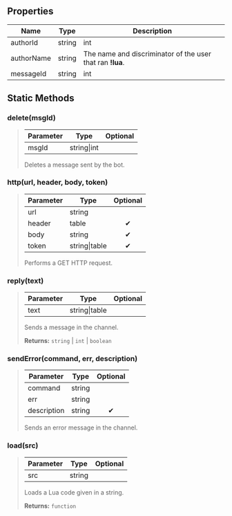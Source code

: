 ## Properties
| Name | Type | Description |
|-|-|-|
| authorId | string|int | The id of the user that ran **!lua**. |
| authorName | string | The name and discriminator of the user that ran **!lua**. |
| messageId | string|int | The id of the script message from **!lua**. |
## Static Methods
### delete(msgId)
>| Parameter | Type | Optional |
>|-|-|:-:|
>| msgId | string\|int |  |
>
>Deletes a message sent by the bot.

### http(url, header, body, token)
>| Parameter | Type | Optional |
>|-|-|:-:|
>| url | string |  |
>| header | table | ✔ |
>| body | string | ✔ |
>| token | string\|table | ✔ |
>
>Performs a GET HTTP request.

### reply(text)
>| Parameter | Type | Optional |
>|-|-|:-:|
>| text | string\|table |  |
>
>Sends a message in the channel.
>
>**Returns:** `string` | `int` | `boolean`

### sendError(command, err, description)
>| Parameter | Type | Optional |
>|-|-|:-:|
>| command | string |  |
>| err | string |  |
>| description | string | ✔ |
>
>Sends an error message in the channel.

### load(src)
>| Parameter | Type | Optional |
>|-|-|:-:|
>| src | string |  |
>
>Loads a Lua code given in a string.
>
>**Returns:** `function`
